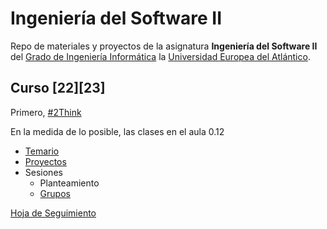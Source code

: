 # Ingeniería del Software II

Repo de materiales y proyectos de la asignatura **Ingeniería del Software II** del [Grado de Ingeniería Informática](https://www.uneatlantico.es/escuela-politecnica-superior/estudios-grado-oficial-en-ingenieria-informatica) la [Universidad Europea del Atlántico](https://www.uneatlantico.es). 

## Curso [22][23]

Primero, [#2Think](docs/2think.md)

En la medida de lo posible, las clases en el aula 0.12

* [Temario](docs/temario.md)
* [Proyectos](docs/proyectos.md)
* Sesiones 
  * Planteamiento
  * [Grupos](docs/grupos.md)


[Hoja de Seguimiento](https://docs.google.com/spreadsheets/d/1MEU5q718irAnvC7s1Q-IU2q4_XMjxRl__JX2Z43gh8E/edit?usp=sharing)
